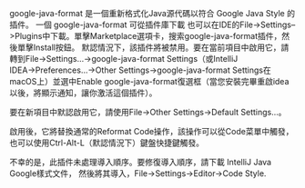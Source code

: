 google-java-format 是一個重新格式化Java源代碼以符合 Google Java Style 的插件。
一個 google-java-format 可從插件庫下載 也可以在IDE的File→Settings–>Plugins中下載。單擊Marketplace選項卡，搜索google-java-format插件，然後單擊Install按鈕。
默認情況下，該插件將被禁用。要在當前項目中啟用它，請轉到File→Settings…→google-java-format Settings（或IntelliJ IDEA→Preferences…→Other Settings→google-java-format Settings在macOS上）並選中Enable google-java-format復選框（當您安裝完畢重啟idea以後，將顯示通知，讓你激活這個插件）。

要在新項目中默認啟用它，請使用File→Other Settings→Default Settings…。

啟用後，它將替換通常的Reformat Code操作，該操作可以從Code菜單中觸發，也可以使用Ctrl-Alt-L（默認情況下）鍵盤快捷鍵觸發。

不幸的是，此插件未處理導入順序。要修復導入順序，請下載 IntelliJ Java Google樣式文件， 然後將其導入，File→Settings→Editor→Code Style.